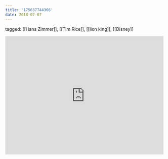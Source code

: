 ```yaml
---
title: '175637744306'
date: 2018-07-07
---
```

tagged: [[Hans Zimmer]], [[Tim Rice]], [[lion king]], [[Disney]]
<iframe allow="accelerometer; autoplay; clipboard-write; encrypted-media; gyroscope; picture-in-picture" allowfullscreen="" frameborder="0" height="375" id="youtube_iframe" src="https://www.youtube.com/embed/tQzobwStW_U?feature=oembed&amp;enablejsapi=1&amp;origin=https://safe.txmblr.com&amp;wmode=opaque" width="500"></iframe>